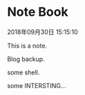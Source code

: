 # Note Book

2018年09月30日 15:15:10  

This is a note.  

Blog backup.  

some shell.  

some INTERSTING...
